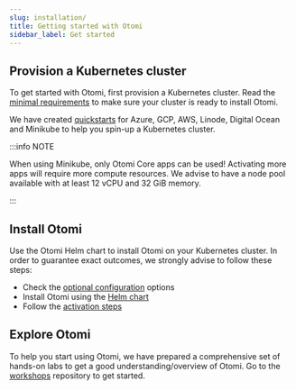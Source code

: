 ```yaml
---
slug: installation/
title: Getting started with Otomi
sidebar_label: Get started
---
```


## Provision a Kubernetes cluster

To get started with Otomi, first provision a Kubernetes cluster. Read the [minimal requirements](prerequisites) to make sure your cluster is ready to install Otomi.

We have created [quickstarts](https://github.com/redkubes/quickstart) for Azure, GCP, AWS, Linode, Digital Ocean and Minikube to help you spin-up a Kubernetes cluster.

:::info NOTE

When using Minikube, only Otomi Core apps can be used! Activating more apps will require more compute resources. We advise to have a node pool available with at least 12 vCPU and 32 GiB memory.

:::

## Install Otomi

Use the Otomi Helm chart to install Otomi on your Kubernetes cluster. In order to guarantee exact outcomes, we strongly advise to follow these steps:

- Check the [optional configuration](optional) options
- Install Otomi using the [Helm chart](chart)
- Follow the [activation steps](activation)

## Explore Otomi

To help you start using Otomi, we have prepared a comprehensive set of hands-on labs to get a good understanding/overview of Otomi. Go to the [workshops](https://github.com/redkubes/workshops) repository to get started.
